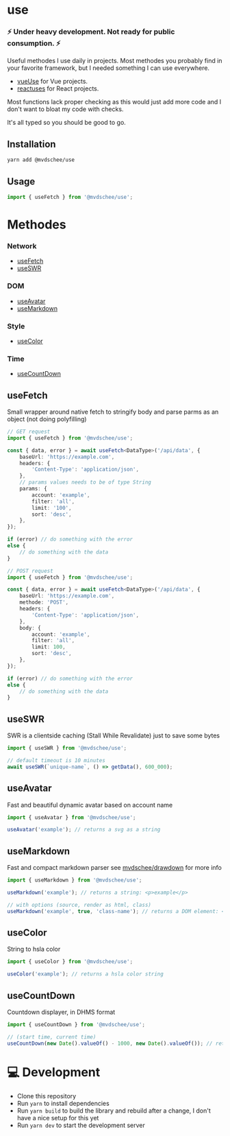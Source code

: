 # use

### ⚡️ Under heavy development. Not ready for public consumption. ⚡️

Useful methodes I use daily in projects.
Most methodes you probably find in your favorite framework, but I needed something I can use everywhere.

-   [vueUse](https://vueuse.org/) for Vue projects.
-   [reactuses](https://www.reactuse.com/) for React projects.

Most functions lack proper checking as this would just add more code and I don't want to bloat my code with checks.

It's all typed so you should be good to go.

## Installation

```bash
yarn add @mvdschee/use
```

## Usage

```js
import { useFetch } from '@mvdschee/use';
```

# Methodes

### Network

-   [useFetch](#useFetch)
-   [useSWR](#useSWR)

### DOM

-   [useAvatar](#useAvatar)
-   [useMarkdown](#useMarkdown)

### Style

-   [useColor](#useColor)

### Time

-   [useCountDown](#useCountDown)

## useFetch

Small wrapper around native fetch to stringify body and parse parms as an object (not doing polyfilling)

```ts
// GET request
import { useFetch } from '@mvdschee/use';

const { data, error } = await useFetch<DataType>('/api/data', {
    baseUrl: 'https://example.com',
    headers: {
        'Content-Type': 'application/json',
    },
    // params values needs to be of type String
    params: {
        account: 'example',
        filter: 'all',
        limit: '100',
        sort: 'desc',
    },
});

if (error) // do something with the error
else {
    // do something with the data
}
```

```ts
// POST request
import { useFetch } from '@mvdschee/use';

const { data, error } = await useFetch<DataType>('/api/data', {
    baseUrl: 'https://example.com',
    methode: 'POST',
    headers: {
        'Content-Type': 'application/json',
    },
    body: {
        account: 'example',
        filter: 'all',
        limit: 100,
        sort: 'desc',
    },
});

if (error) // do something with the error
else {
    // do something with the data
}
```

## useSWR

SWR is a clientside caching (Stall While Revalidate) just to save some bytes

```ts
import { useSWR } from '@mvdschee/use';

// default timeout is 10 minutes
await useSWR(`unique-name`, () => getData(), 600_000);
```

## useAvatar

Fast and beautiful dynamic avatar based on account name

```ts
import { useAvatar } from '@mvdschee/use';

useAvatar('example'); // returns a svg as a string
```

## useMarkdown

Fast and compact markdown parser
see [mvdschee/drawdown](https://github.com/mvdschee/drawdown) for more info

```ts
import { useMarkdown } from '@mvdschee/use';

useMarkdown('example'); // returns a string: <p>example</p>

// with options (source, render as html, class)
useMarkdown('example', true, 'class-name'); // returns a DOM element: <div class="class-name"><p>example</p></div>
```

## useColor

String to hsla color

```ts
import { useColor } from '@mvdschee/use';

useColor('example'); // returns a hsla color string
```

## useCountDown

Countdown displayer, in DHMS format

```ts
import { useCountDown } from '@mvdschee/use';

// (start time, current time)
useCountDown(new Date().valueOf() - 1000, new Date().valueOf()); // returns 1S
```

# 💻 Development

-   Clone this repository
-   Run `yarn` to install dependencies
-   Run `yarn build` to build the library and rebuild after a change, I don't have a nice setup for this yet
-   Run `yarn dev` to start the development server
